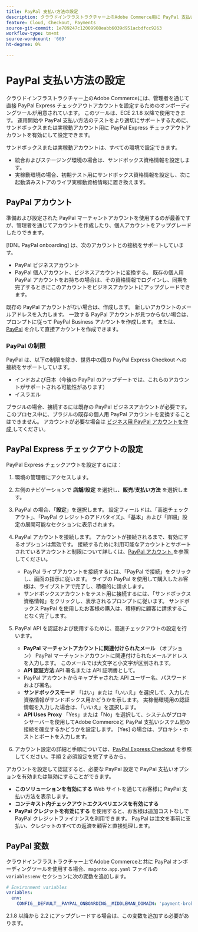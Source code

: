 ```yaml
---
title: PayPal 支払い方法の設定
description: クラウドインフラストラクチャー上のAdobe Commerce用に PayPal 支払い方法を設定します。
feature: Cloud, Checkout, Payments
source-git-commit: 1e789247c12009908eabb6039d951acbdfcc9263
workflow-type: tm+mt
source-wordcount: '669'
ht-degree: 0%

---
```


# PayPal 支払い方法の設定

クラウドインフラストラクチャー上のAdobe Commerceには、管理者を通じて直接 PayPal Express チェックアウトアカウントを設定するためのオンボーディングツールが用意されています。 このツールは、ECE 2.1.8 以降で使用できます。 運用開始や PayPal 支払い方法のテストをより適切にサポートするために、サンドボックスまたは実稼動アカウント用に PayPal Express チェックアウトアカウントを有効にして設定できます。

サンドボックスまたは実稼動アカウントは、すべての環境で設定できます。

* 統合およびステージング環境の場合は、サンドボックス資格情報を設定します。
* 実稼動環境の場合、初期テスト用にサンドボックス資格情報を設定し、次に起動済みストアのライブ実稼動資格情報に置き換えます。

## PayPal アカウント

準備および設定された PayPal マーチャントアカウントを使用するのが最善ですが、管理者を通じてアカウントを作成したり、個人アカウントをアップグレードしたりできます。

[!DNL PayPal onboarding] は、次のアカウントとの接続をサポートしています。

* PayPal ビジネスアカウント
* PayPal 個人アカウント、ビジネスアカウントに変換する。 既存の個人用 PayPal アカウントをお持ちの場合は、その資格情報でログインし、同期を完了するときにこのアカウントをビジネスアカウントにアップグレードできます。

既存の PayPal アカウントがない場合は、作成します。 新しいアカウントのメールアドレスを入力します。 一致する PayPal アカウントが見つからない場合は、プロンプトに従って PayPal Business アカウントを作成します。 または、[PayPal](https://www.paypal.com/us/webapps/mpp/account-selection) を介して直接アカウントを作成できます。

### PayPal の制限

PayPal は、以下の制限を除き、世界中の国の PayPal Express Checkout への接続をサポートしています。

* インドおよび日本（今後の PayPal のアップデートでは、これらのアカウントがサポートされる可能性があります）
* イスラエル

ブラジルの場合、接続するには既存の PayPal ビジネスアカウントが必要です。 このプロセス中に、ブラジルの既存の個人用 PayPal アカウントを変換することはできません。 アカウントが必要な場合は [ ビジネス用 PayPal アカウントを作成 ](https://www.paypal.com/us/webapps/mpp/account-selection) してください。

## PayPal Express チェックアウトの設定

PayPal Express チェックアウトを設定するには：

1. 環境の管理者にアクセスします。
1. 左側のナビゲーションで **店舗**/**設定** を選択し、**販売**/**支払い方法** を選択します。
1. PayPal の場合、「**設定**」を選択します。 設定フィールドは、「高速チェックアウト」、「PayPal クレジットのアドバタイズ」、「基本」および「詳細」設定の展開可能なセクションに表示されます。
1. PayPal アカウントを接続します。 アカウントが接続されるまで、有効にするオプションは無効です。 接続するために利用可能なアカウントとサポートされているアカウントと制限について詳しくは、[PayPal アカウント ](#paypal-account) を参照してください。

   * PayPal ライブアカウントを接続するには、「PayPal で接続」をクリックし、画面の指示に従います。 ライブの PayPal を使用して購入したお客様は、ライブストアで完了し、積極的に請求します。
   * サンドボックスアカウントをテスト用に接続するには、「サンドボックス資格情報」をクリックし、表示されるプロンプトに従います。 サンドボックス PayPal を使用したお客様の購入は、積極的に顧客に請求することなく完了します。

1. PayPal API を認証および使用するために、高速チェックアウトの設定を行います。

   * **PayPal マーチャントアカウントに関連付けられたメール** （オプション） PayPal マーチャントアカウントに関連付けられたメールアドレスを入力します。 このメールでは大文字と小文字が区別されます。
   * **API 認証方法**:API 署名または API 証明書として。
   * PayPal アカウントからキャプチャされた API ユーザー名、パスワードおよび署名。
   * **サンドボックスモード** 「はい」または「いいえ」を選択して、入力した資格情報がサンドボックス用かどうかを示します。 実稼働環境用の認証情報を入力した場合は、「いいえ」を選択します。
   * **API Uses Proxy** 「Yes」または「No」を選択して、システムがプロキシサーバーを使用してAdobe Commerceと PayPal 支払いシステム間の接続を確立するかどうかを設定します。 [Yes] の場合は、プロキシ・ホストとポートを入力します。

1. アカウント設定の詳細と手順については、[PayPal Express Checkout](https://experienceleague.adobe.com/en/docs/commerce-admin/stores-sales/payments/paypal/paypal-express-checkout) を参照してください。手順 2 必須設定を完了するから。

アカウントを設定して認証すると、必要な PayPal 設定で PayPal 支払いオプションを有効または無効にすることができます。

* **このソリューションを有効にする** Web サイトを通じてお客様に PayPal 支払い方法を表示します。
* **コンテキスト内チェックアウトエクスペリエンスを有効にする**
* **PayPal クレジットを有効にする** を使用すると、お客様は追加コストなしで PayPal クレジットファイナンスを利用できます。 PayPal は注文を事前に支払い、クレジットのすべての返済を顧客と直接処理します。

## PayPal 変数

クラウドインフラストラクチャー上でAdobe Commerceと共に PayPal オンボーディングツールを使用する場合、`magento.app.yaml` ファイルの `variables:env` セクションに次の変数を追加します。

```yaml
# Environment variables
variables:
  env:
    CONFIG__DEFAULT__PAYPAL_ONBOARDING__MIDDLEMAN_DOMAIN: 'payment-broker.magento.com'
```

2.1.8 以降から 2.2 にアップグレードする場合は、この変数を追加する必要があります。
